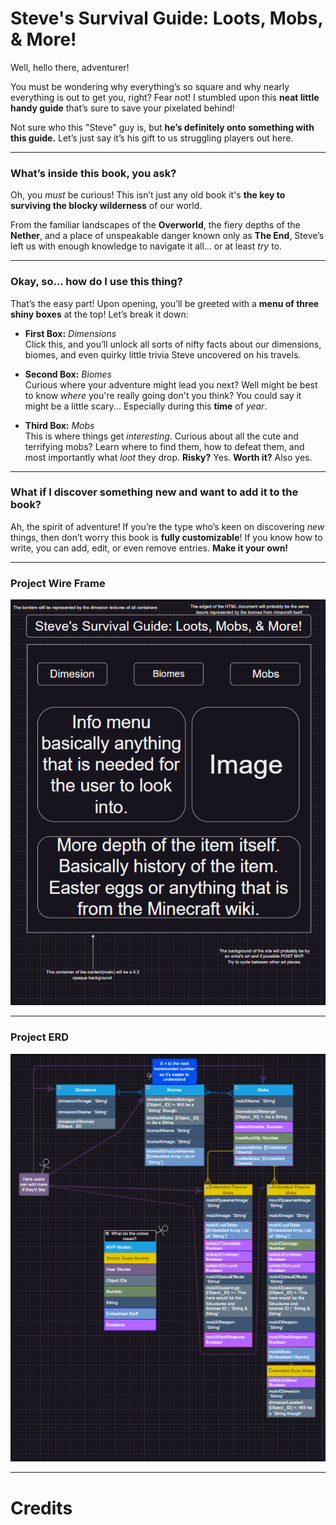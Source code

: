 # Steve's Survival Guide: Loots, Mobs, & More!

Well, hello there, adventurer!

You must be wondering why everything’s so square and why nearly everything is out to get you, right? Fear not! I stumbled upon this **neat little handy guide** that’s sure to save your pixelated behind!

Not sure who this "Steve" guy is, but **he’s definitely onto something with this guide.** Let’s just say it’s his gift to us struggling players out here.

---

### What’s inside this book, you ask?

Oh, you _must_ be curious! This isn’t just any old book it's **the key to surviving the blocky wilderness** of our world.

From the familiar landscapes of the **Overworld**, the fiery depths of the **Nether**, and a place of unspeakable danger known only as **The End**, Steve’s left us with enough knowledge to navigate it all… or at least _try_ to.

---

### Okay, so… how do I use this thing?

That’s the easy part! Upon opening, you’ll be greeted with a **menu of three shiny boxes** at the top! Let’s break it down:

- **First Box:** _Dimensions_  
  Click this, and you’ll unlock all sorts of nifty facts about our dimensions, biomes, and even quirky little trivia Steve uncovered on his travels.

- **Second Box:** _Biomes_  
  Curious where your adventure might lead you next? Well might be best to know _where_ you're really going don't you think? You could say it might be a little scary... Especially during this **time** of _year_.

- **Third Box:** _Mobs_  
  This is where things get _interesting_. Curious about all the cute and terrifying mobs? Learn where to find them, how to defeat them, and most importantly what _loot_ they drop. **Risky?** Yes. **Worth it?** Also yes.

---

### What if I discover something new and want to add it to the book?

Ah, the spirit of adventure! If you’re the type who’s keen on discovering _new_ things, then don’t worry this book is **fully customizable**! If you know how to write, you can add, edit, or even remove entries. **Make it your own!**

---

### Project Wire Frame

![Steve's-Survival-Guide-of-Our-World](/assets/wireFrame/wireframe-image.png)

---

### Project ERD

![Journal-Entrees](/assets/ERD/erd-image.png)

---

# Credits
